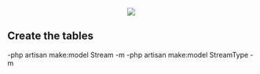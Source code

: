 <p align="center"><a href="https://1-stream.com/" target="_blank"><img src="https://media.licdn.com/dms/image/v2/D4D0BAQFtRE55TiWz6A/company-logo_200_200/company-logo_200_200/0/1716463497277/1_stream_logo?e=2147483647&v=beta&t=fFOgAfiNiZuxsjwVPVvQz1Y7NsFEWm1XFhCO2AqYoD8"></a></p>


## Create the tables

-php artisan make:model Stream -m
-php artisan make:model StreamType -m
